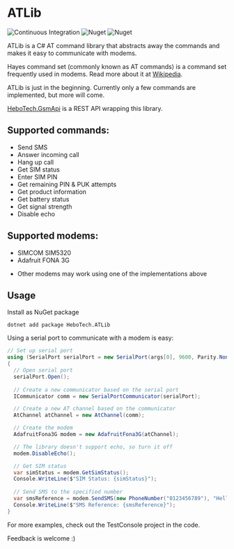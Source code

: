 # ATLib
![Continuous Integration](https://github.com/hbjorgo/ATLib/workflows/Continuous%20Integration/badge.svg?branch=master)
![Nuget](https://img.shields.io/nuget/v/hebotech.atlib)
![Nuget](https://img.shields.io/nuget/dt/HeboTech.ATLib)

ATLib is a C# AT command library that abstracts away the commands and makes it easy to communicate with modems.

Hayes command set (commonly known as AT commands) is a command set frequently used in modems. Read more about it at [Wikipedia](https://en.wikipedia.org/wiki/Hayes_command_set).

ATLib is just in the beginning. Currently only a few commands are implemented, but more will come.

[HeboTech.GsmApi](https://github.com/hbjorgo/GsmApi) is a REST API wrapping this library.

## Supported commands:
- Send SMS
- Answer incoming call
- Hang up call
- Get SIM status
- Enter SIM PIN
- Get remaining PIN & PUK attempts
- Get product information
- Get battery status
- Get signal strength
- Disable echo

## Supported modems:
- SIMCOM SIM5320
- Adafruit FONA 3G
* Other modems may work using one of the implementations above

## Usage
Install as NuGet package
```shell
dotnet add package HeboTech.ATLib
```

Using a serial port to communicate with a modem is easy:
```csharp
// Set up serial port
using (SerialPort serialPort = new SerialPort(args[0], 9600, Parity.None, 8, StopBits.One))
{
  // Open serial port
  serialPort.Open();
  
  // Create a new communicator based on the serial port
  ICommunicator comm = new SerialPortCommunicator(serialPort);

  // Create a new AT channel based on the communicator
  AtChannel atChannel = new AtChannel(comm);

  // Create the modem
  AdafruitFona3G modem = new AdafruitFona3G(atChannel);

  // The library doesn't support echo, so turn it off
  modem.DisableEcho();

  // Get SIM status
  var simStatus = modem.GetSimStatus();
  Console.WriteLine($"SIM Status: {simStatus}");
  
  // Send SMS to the specified number
  var smsReference = modem.SendSMS(new PhoneNumber("0123456789"), "Hello ATLib!");
  Console.WriteLine($"SMS Reference: {smsReference}");
}
```
For more examples, check out the TestConsole project in the code.

Feedback is welcome :)
